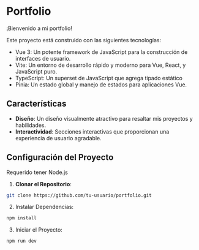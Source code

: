 # Portfolio

¡Bienvenido a mi portfolio!

Este proyecto está construido con las siguientes tecnologías:

- Vue 3: Un potente framework de JavaScript para la construcción de interfaces de usuario.
- Vite: Un entorno de desarrollo rápido y moderno para Vue, React, y JavaScript puro.
- TypeScript: Un superset de JavaScript que agrega tipado estático
- Pinia: Un estado global y manejo de estados para aplicaciones Vue.

## Características

- **Diseño**: Un diseño visualmente atractivo para resaltar mis proyectos y habilidades.
- **Interactividad**: Secciones interactivas que proporcionan una experiencia de usuario agradable.

## Configuración del Proyecto

Requerido tener Node.js

1. **Clonar el Repositorio**:

```bash
git clone https://github.com/tu-usuario/portfolio.git
```
   
2. Instalar Dependencias:

```bash
npm install
```

3. Iniciar el Proyecto:
```bash
npm run dev
```
